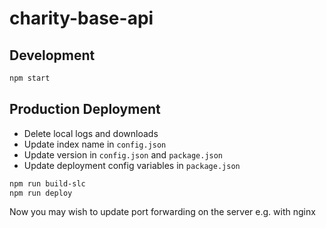 # charity-base-api

## Development

```bash
npm start
```

## Production Deployment

* Delete local logs and downloads
* Update index name in `config.json`
* Update version in `config.json` and `package.json`
* Update deployment config variables in `package.json`

```bash
npm run build-slc
npm run deploy
```

Now you may wish to update port forwarding on the server e.g. with nginx